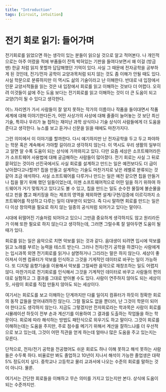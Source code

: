 ```yaml
---
title: "Introduction"
tags: [circuit, intuition]
---
```

# 전기 회로 읽기: 들어가며

전기회로를 읽었으면 하는 생각이 있는 분들이 읽으실 것으로 알고 적어본다. 나 개인적으로는 아주 어렸을 적에 부품들이 잔뜩 박혀있는 기판을 들여다보면서 왜 이걸 (방금 땐) 한글 처럼 읽지 못할까 답답해했던 기억이 있다. 사실 그 때문에 전자공학을 공부하게 된 것인데, 전기/전자 공학이 교양과목처럼 되지 않는 것도 좀 이해가 안될 때도 있다. 사실 학문으로 분류하지만 이 역시도 삶의 기술이라고 난 이해한다. 반대로 내 입장에서 인문 교양서적들을 읽는 것은 내 입장에서 회로를 읽고 이해하는 것보다 더 어렵다. 오히려 이것들이 삶에 주는 도움 보다는 전기회로를 읽고 이해하는 것이 더 큰 도움이 되고 교양(?)이 될 수 있다고 생각한다.

어느 자리엔가 가서 사람들이 잘 알지 못하는 작가의 이름이나 작품을 들이대면서 작품세계에 대해 이야기한다든가, 어떤 사상가의 사상에 대해 줄줄이 늘어놓는 것 보단 최신 기술, 특히나 우리가 늘 접하는 재미난 과학 상식이나 기술 상식이 사람들에게 더 도움을 준다고 생각한다. 뉴스를 보고 듣거나 신문을 읽을 때에도 마찬가지다. 

그런 의미에서 이 이야기를 할까한다. 다시 얘기하지만 난 전자공학을 두고 두고 파야하는 학문 혹은 계속해서 가야할 길이라고 생각하지 않는다. 이 역시도 우리 생활의 일부이고 알면 알 수록 도움이 되는 상식에 가까와지고 있다. 다만 요즘 세상은 소프트웨어라든가 소프트웨어 사용법에 대해 궁금해하는 사람들이 많아졌다. 전기 회로는 사실 그 뒤로 묻혀있는 것이라 선진국에서도 사실 회로를 설계하고 만드는 일은 예전보다도 더 급이 낮아졌다고나할까? 칩을 만들고 설계하는 기술도 마찬가지로 낮은 레벨로 분류되는 것 같아 조금 애석하다. 사실 소프트웨어를 다루거나 만드는 일은 예전 같으면 칩을 만들거나 칩을 팔기 위해 했던 일들이었는데, 이젠 소프트웨어적으로 어떤 일을 하기 위하여 하드웨어가 거기 맞춰가고 있다고도 볼 수 있고, 칩을 만드는 일도 순수한 물질에 불순물을 섞고 핀을 뽑고 패키징을 하는 제조의 영역을 제외하면 설계/구현/검증에 이르긱까지 소프트웨어를 작성하고 다루는 일이 대부분이 되었다. 즉 다시 말하면 회로를 만드는 일은 다 이상 창의력을 필요로 하지 않는 일종의 공식처럼 되어가고 있다는 말이다. 

시대에 뒤떨어진 기술처럼 되어아고 있으니 그만큼 중요하게 생각하지도 않고 원리라든가 이해 또한 필요로 하지 않는다고 생각하는데, 그러면 그럴수록 잘 알아두면 도움이 될 때가 있다. 

회로를 읽는 일은 음악으로 치면 악보를 읽는 것과 같다. 음대생이 되려면 입시에 악보를 읽고 노래를 부르는 능력을 테스트 받는다. 그러나 전자/전기 공학을 하겠다는 사람에게는 입시과목 외엔 전기회로를 읽거나 설명하거나 그리라는 말은 하지 않는다. 세상이 좋아져서 이젠 컴퓨터가 악보를 인식하고 그것을 기게적인 데이터로 바꾸는 일이 가능하다. 또 디지털 음향기술을 이용해서 악보를 그럴싸한 음악으로 재창조하는 일도 어렵지 않다. 마찬가지로 전기회로를 인식해서 그것을 기계적인 데이터로 바꾸고 사람들의 편의대로 실험하고 그 결과를 그대로 받아볼 수도 있다. 사람이 연주하지 않아도 되는 세상이듯, 사람이 회로를 직접 만들지 않아도 되는 세상이다.

여기서는 회로도를 보고 이해하는 단계까지만 다룰 일이지 컴퓨터가 하듯이 정확한 회로의 동작 값들을 얻어내려하진 않는다. 그럴 필요도 없을 뿐더러, 난 그것이 학문이 되어야 한다고도 생각하지 않는다. 지금도 그렇겠지만 전자회로라는 학과목은 사람이 회로를 시뮬레이션 하듯이 전부 손과 계산기를 이용하여 그 결과를 도출하는 작업들을 하는 학문이다. 회로에 따라 해석하는 방법도 패턴식으로 외우기도 하고 말이다. 그것이 회로를 이해하는데는 도움을 주지만, 주로 점수를 메기기 위해서 계산을 잘하느냐를 더 우선적으로 보고 있는데, 그것이 어떤 직관을 얻게 하는데 얼마나 많은 도움을 주고 있는지는 모른다.

단적으로, 전자/전기 공학을 전공했어도 쉬운 회로도 하나 이해 못하고 해석 못하는 사람들은 수두룩 하다. 비율로만 봐도 졸업하고 10년이 지나서 해석이 가능한 졸업생은 대략 5% 정도이지 싶다. 중학교나 고등학교 물리 교과서에 나오는 수준의 회로를 말하는 것이 아니다. 물론.

여기서는 간단한 회로들을 이해하고 무슨 의미를 가지고 있는지만 본다. 상식에 도움이 되는 수준까지만.  
